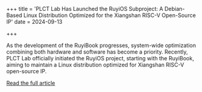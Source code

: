 +++
title = 'PLCT Lab Has Launched the RuyiOS Subproject: A Debian-Based Linux Distribution Optimized for the Xiangshan RISC-V Open-Source IP'
date = 2024-09-13

+++

As the development of the RuyiBook progresses, system-wide optimization combining both hardware and software has become a priority. Recently, PLCT Lab officially initiated the RuyiOS project, starting with the RuyiBook, aiming to maintain a Linux distribution optimized for Xiangshan RISC-V open-source IP.

[Read the full article](https://mp.weixin.qq.com/s/S9efHuU6Jtj8YYWp-MmXFg)









